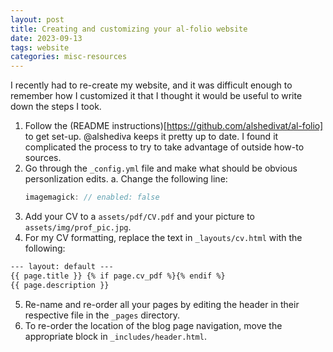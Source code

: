 ```yaml
---
layout: post
title: Creating and customizing your al-folio website
date: 2023-09-13
tags: website
categories: misc-resources
---
```


I recently had to re-create my website, and it was difficult enough to remember how I customized it that I thought it would be useful to write down the steps I took.


1. Follow the (README instructions)[https://github.com/alshedivat/al-folio] to get set-up. @alshediva keeps it pretty up to date. I found it complicated the process to try to take advantage of outside how-to sources. 
2. Go through the `_config.yml` file and make what should be obvious personlization edits.
	a. Change the following line:
  	```c
  	imagemagick: // enabled: false
  	```
3. Add your CV to a `assets/pdf/CV.pdf` and your picture to `assets/img/prof_pic.jpg`.
4. For my CV formatting, replace the text in `_layouts/cv.html` with the following:
```markdown
--- layout: default ---
{{ page.title }} {% if page.cv_pdf %}{% endif %}
{{ page.description }}
```
5. Re-name and re-order all your pages by editing the header in their respective file in the `_pages` directory.
6. To re-order the location of the blog page navigation, move the appropriate block in `_includes/header.html`.
